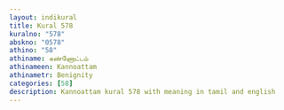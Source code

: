 ```yaml
---
layout: indikural
title: Kural 578
kuralno: "578"
abskno: "0578"
athino: "58"
athiname: கண்ணோட்டம்
athinameen: Kannoattam
athinametr: Benignity
categories: [58]
description: Kannoattam kural 578 with meaning in tamil and english 
---
```


